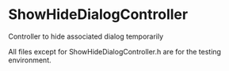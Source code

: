 # ShowHideDialogController
Controller to hide associated dialog temporarily

All files except for ShowHideDialogController.h are for the testing environment.